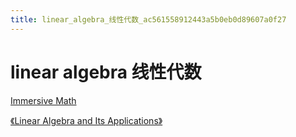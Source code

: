 ```yaml
---
title: linear_algebra_线性代数_ac561558912443a5b0eb0d89607a0f27
---
```


# linear algebra 线性代数

[Immersive Math](http://immersivemath.com/ila/index.html)

[《Linear Algebra and Its Applications》](linear%20algebra%20线性代数%20ac561558912443a5b0eb0d89607a0f27/《Linear%20Algebra%20and%20Its%20Applications》%201017aa92f9854a3bb3ac982788f2282f.md)